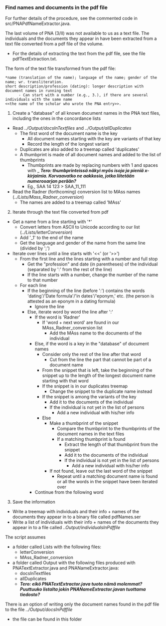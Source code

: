 ### Find names and documents in the pdf file

For further details of the procedure, see the commented code in src/PNAPdfNameExtractor.java.

The last volume of PNA (3/II) was not available to us as a text file. The individuals and the documents they appear in have been extracted from a text file converted from a pdf file of the volume.
* For the details of extracting the text from the pdf file, see the file pdfTextExtraction.txt.

The form of the text file transformed from the pdf file:
```
*name (translation of the name); language of the name; gender of the name; wr. transliteration.
short description/profession (dating): longer description with document names in running text
      - Can start with a number (e.g., 3.), if there are several individuals with the same name 
<<the name of the scholar who wrote the PNA entry>>.
```

1. Create a "database" of all known document names in the PNA text files, including the ones in the concordance lists
* Read _../Output/docsInTextfiles_ and _../Output/allDuplicates_
	* The first word of the document name is the key
		* All document names starting with the key are variants of that key
		* Record the length of the longest variant
	* Duplicates are also added to a treemap called 'duplicates'
	* A thumbprint is made of all document names and added to the list of thumbprints
	  * Thumbprints are made by replacing numbers with 1 and spaces with _ ***Tero: thumbprinteissä näkyi myös isoja ja pieniä x-kirjaimia. Korvaavatko ne aakkosia, jotka liitetään numerosarjan perään?***
	  * Eg., SAA 14 123 > SAA_11_111
* Read the Radner (forthcoming) conversion list to MAss names (_../Lists/Mass_Radner_conversion_)
  * The names are added to a treemap called 'MAss'
2. Iterate through the text file converted from pdf
* Get a name from a line starting with '*'
	* Convert letters from ASCII to Unicode according to our list (_../Lists/letterConversion_)
	* Add '_1' to the end of the name
	* Get the language and gender of the name from the same line (divided by ';')
* Iterate over lines until a line starts with '<<' (or '>>')
	* From the first line and the lines starting with a number and full stop 
		* Get the "profession" and date (in parentheses) of the individual 
			(separated by ':' from the rest of the line)
		 * If the line starts with a number, change the number of the name to that number
	*  For each line
		* If the beginning of the line (before ':') contains the words 'dating'/'Date formula'/'in dates'/'eponym,' etc. (the person is attested as an eponym in a dating formula)
			* Ignore the line
		* Else, iterate word by word the line after ':' 
			* If the word is 'Radner'
				* If 'word + next word' are found in our MAss_Radner_conversion list
					* Add the MAss name to the documents of the individual
			* Else, if the word is a key in the "database" of document names
				* Consider only the rest of the line after that word
					* Cut from the line the part that cannot be part of a document name
				* From the snippet that is left, take the beginning of the snippet up to the length of the longest document name starting with that word
				* If the snippet is in our duplicates treemap
					* Change the snippet to the duplicate name instead
				* If the snippet is among the variants of the key
					* Add it to the documents of the individual
					* If the individual is not yet in the list of persons
						* Add a new individual with his/her info
				* Else
					* Make a thumbprint of the snippet 
						* Compare the thumbprint to the thumbprints of the document names in the text files
						* If a matching thumbprint is found
							* Extract the length of that thumbprint from the snippet 
							* Add it to the documents of the individual
							* If the individual is not yet in the list of persons
								* Add a new individual with his/her info
					* If not found, leave out the last word of the snippet
						* Repeat until a matching document name is found or all the words in the 
					snippet have been iterated over
			* Continue from the following word
3. Save the information 
* Write a treemap with individuals and their info + names of the documents they appear in to a binary file called pdfNames.ser
* Write a list of individuals with their info + names of the documents they appear in to a file called _..Output/individualsInPdffile_

The script assumes 
* a folder called Lists with the following files:
     * letterConversion
     * MAss_Radner_conversion
* a folder called Output with the following files produced with PNATextExtractor.java and PNANameExtractor.java:
     * docsInTextfiles
     * allDuplicates
     * ***Tero: eikö PNATextExtractor.java tuota nämä molemmat? Puuttuuko listalta jokin PNANameExtractor.javan tuottama tiedosto?***

There is an option of writing only the document names found in the pdf file to the file _../Output/docsInPdffile_
* the file can be found in this folder
